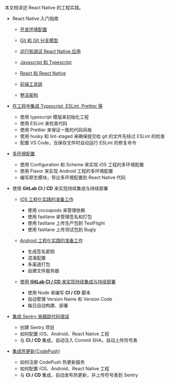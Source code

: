 本文档讲述 React Native 的工程实践。

- React Native 入门指南

  - [开发环境配置](./docs/guides/dev-env.md)

  - [Git 和 Git 分支模型](./docs/guides/git.md)

  - [运行和调试 React Native 应用](./docs/guides/debug.md)

  - [Javascript 和 Typescript](./docs/guides/lang.md)

  - [React 和 React Native](./docs/guides/framework.md)

  - [前端工具链](./docs/guides/tool-chain.md)

  <!-- - [导航组件](./docs/guides/navigation.md) -->

  - [整洁架构](./docs/guides/architecture.md)

  <!-- - [单元测试](./docs/guides/unit-test.md) -->

  <!-- - [Android 原生模块](./docs/guides/android.md) -->

  <!-- - [iOS 原生模块](./docs/guides/ios.md) -->

* [在工程中集成 Typescript, ESLint, Prettier 等](./docs/lint.md)

  - 使用 typescript 模版来初始化工程
  - 使用 ESLint 来检查代码
  - 使用 Prettier 来保证一致的代码风格
  - 使用 husky 和 lint-staged 来确保提交给 git 的文件先经过 ESLint 的检查
  - 配置 VS Code，当保存文件时自动运行 ESLint 的修复命令

* [多环境配置](./docs/env.md)

  - 使用 Configuration 和 Scheme 来实现 iOS 工程的多环境配置
  - 使用 Flavor 来实现 Android 工程的多环境配置
  - 编写原生模块，导出多环境配置到 React Native 代码

* 使用 **GitLab CI / CD** 来实现持续集成与持续部署

  - [iOS 工程化实践的准备工作](./docs/ios.md)

    - 使用 cocoapods 来管理依赖
    - 使用 fastlane 来管理签名和打包
    - 使用 fastlane 上传生产包到 TestFlight
    - 使用 fastlane 上传测试包到 Bugly

  - [Android 工程化实践的准备工作](./docs/android.md)

    - 生成签名密钥
    - 混淆配置
    - 多渠道打包
    - 自建文件服务器

  - [使用 **GitLab CI / CD** 来实现持续集成与持续部署](./docs/ci.md)

    - 使用 Node 来编写 **CI / CD** 脚本
    - 自动管理 Version Name 和 Version Code
    - 每日自动构建、部署

* [集成 Sentry 来跟踪代码错误](./docs/sentry.md)

  - 创建 Sentry 项目
  - 如何配置 iOS、Android、React Native 工程
  - 与 **CI / CD** 集成，自动注入 Commit SHA，自动上传符号表

* [集成热更新(CodePush)](./docs/hotfix.md)

  - 如何注册 CodePush 热更新服务
  - 如何配置 iOS、Android、React Native 工程
  - 与 **CI / CD** 集成，自动发布热更新，并上传符号表到 Sentry
